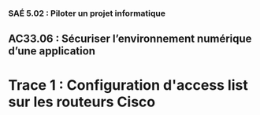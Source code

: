 ### SAÉ 5.02 : Piloter un projet informatique
##  AC33.06 : Sécuriser l’environnement numérique d’une application
# Trace 1 : Configuration d'access list sur les routeurs Cisco




